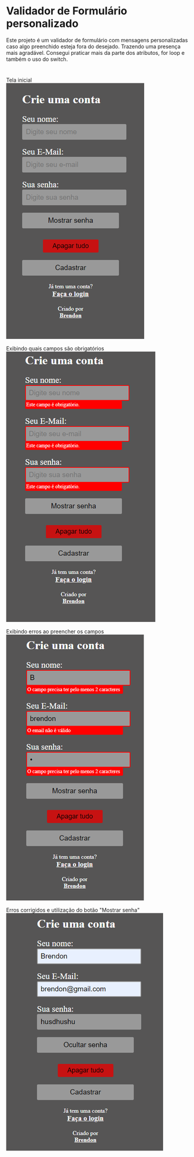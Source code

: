 # Validador de Formulário personalizado

Este projeto é um validador de formulário com mensagens personalizadas caso algo preenchido esteja fora do desejado. Trazendo uma presença mais agradável.
Consegui praticar mais da parte dos atributos, for loop e também o uso do switch.

#

Tela inicial<br>
<img src="images/img1.png">

Exibindo quais campos são obrigatórios<br>
<img src="images/img2.png">

Exibindo erros ao preencher os campos<br>
<img src="images/img3.png">

Erros corrigidos e utilização do botão "Mostrar senha"<br>
<img src="images/img4.png">
